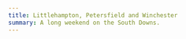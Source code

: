 ```yaml
---
title: Littlehampton, Petersfield and Winchester
summary: A long weekend on the South Downs.
---
```

